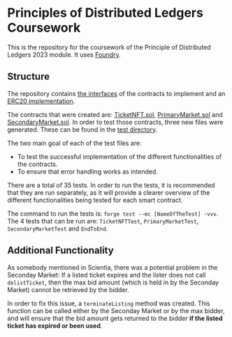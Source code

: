 # Principles of Distributed Ledgers Coursework

This is the repository for the coursework of the Principle of Distributed Ledgers 2023 module.
It uses [Foundry](https://book.getfoundry.sh/projects/working-on-an-existing-project).

## Structure
The repository contains [the interfaces](./src/interfaces) of the contracts to implement and an [ERC20 implementation](./src/contracts/PurchaseToken.sol).

The contracts that were created are: [TicketNFT.sol](./src/contracts/TicketNFT.sol), [PrimaryMarket.sol](./src/contracts/PrimaryMarket.sol) and [SecondaryMarket.sol](./src/contracts/SecondaryMarket.sol).
In order to test those contracts, three new files were generated. These can be found in the [test directory](./test).

The two main goal of each of the test files are:
- To test the successful implementation of the different functionalities of the contracts. 
- To ensure that error handling works as intended.

There are a total of 35 tests. In order to run the tests, it is recommended that they are run separately, as it will provide a clearer overview of the different functionalities being tested for each smart contract.

The command to run the tests is: 
```forge test --mc [NameOfTheTest] -vvv```. The 4 tests that can be run are: ```TicketNFTTest```, ```PrimaryMarketTest```, ```SecondaryMarketTest``` and ```EndToEnd```. 

## Additional Functionality
As somebody mentioned in Scientia, there was a potential problem in the Seconday Market: If a listed ticket expires and the lister does not call ```delistTicket```, then the max bid amount (which is held in by the Seconday Market) cannot be retrieved by the bidder.

In order to fix this issue, a ```terminateListing``` method was created. This function can be called either by the Seconday Market or by the max bidder, and will ensure that the bid amount gets returned to the bidder **if the listed ticket has expired or been used**.